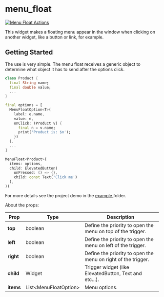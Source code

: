 # menu_float

[![Menu Float Actions](https://github.com/emirdeliz/menu_float/actions/workflows/main.yml/badge.svg)](https://github.com/emirdeliz/menu_float/actions/workflows/main.yml)

This widget makes a floating menu appear in the window when clicking on another widget, like a button or link, for example.

## Getting Started
The use is very simple. The menu float receives a generic object to determine what object it has to send after the options click.

```dart
class Product {
  final String name;
  final double value;
  ...
}

final options = [
  MenuFloatOption<T>(
    label: e.name,
    value: e,
    onClick: (Product v) {
      final n = v.name;
      print('Product is: $n');
    })
  ),
  ...
]

MenuFloat<Product>(
  items: options,
  child: ElevatedButton(
    onPressed: () => {}, 
    child: const Text('Click me')
  ),
))
```

For more details see the project demo in the [example
](https://github.com/emirdeliz/menu_float/tree/master/example/menu_float_demo)folder.

About the props:

| **Prop**  | **Type** | **Description** |
|-----------|----------|---------------------------------------------------------------------|
| **top** | boolean | Define the priority to open the menu on top of the trigger. |
| **left** | boolean | Define the priority to open the menu on left of the trigger. |
| **right** | boolean | Define the priority to open the menu on right of the trigger. |
| **child** | Widget | Trigger widget (like ElevatedButton, Text and etc...). |
| **items** | List<MenuFloatOption<T>> | Menu options. |
